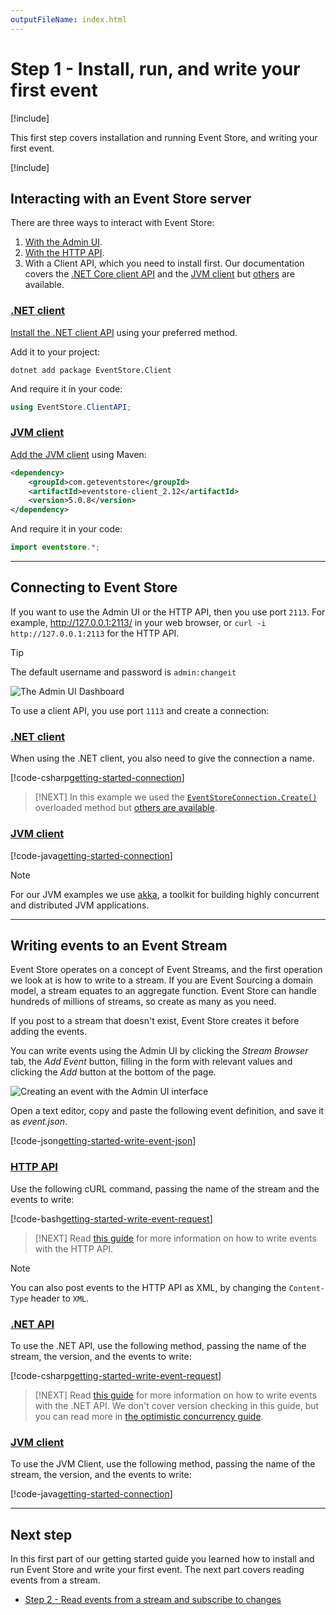 ```yaml
---
outputFileName: index.html
---
```


# Step 1 - Install, run, and write your first event

[!include[<Getting Started Intro>](~/getting-started/_intro.md)]

This first step covers installation and running Event Store, and writing your first event.

[!include[<Getting Started Install and run>](~/partials/_install-run.md)]

## Interacting with an Event Store server

There are three ways to interact with Event Store:

1.  [With the Admin UI](~/server/admin-ui.md).
2.  [With the HTTP API](~/http-api/index.md).
3.  With a Client API, which you need to install first. Our documentation covers the [.NET Core client API](~/dotnet-api/index.md) and the [JVM client](https://github.com/EventStore/EventStore.JVM) but [others](~/getting-started/which-api-sdk.md) are available.

### [.NET client](#tab/tabid-dotnet-client)

[Install the .NET client API](https://www.nuget.org/packages/EventStore.Client) using your preferred method.

Add it to your project:

```shell
dotnet add package EventStore.Client
```

And require it in your code:

```csharp
using EventStore.ClientAPI;
```

### [JVM client](#tab/tabid-jvm-client)

[Add the JVM client](https://github.com/EventStore/EventStore.JVM#setup) using Maven:

```xml
<dependency>
    <groupId>com.geteventstore</groupId>
    <artifactId>eventstore-client_2.12</artifactId>
    <version>5.0.8</version>
</dependency>
```

And require it in your code:

```java
import eventstore.*;
```

* * *

## Connecting to Event Store

If you want to use the Admin UI or the HTTP API, then you use port `2113`. For example, <http://127.0.0.1:2113/> in your web browser, or `curl -i http://127.0.0.1:2113` for the HTTP API.

> [!TIP]
> The default username and password is `admin:changeit`

![The Admin UI Dashboard](~/images/es-web-admin-dashboard.png)

To use a client API, you use port `1113` and create a connection:

### [.NET client](#tab/tabid-dotnet-client-connect)

When using the .NET client, you also need to give the connection a name.

[!code-csharp[getting-started-connection](../../EventStore.Samples.Dotnet/DocsExample/Program.cs?start=32&end=33)]

> [!NEXT]
> In this example we used the [`EventStoreConnection.Create()`](xref:EventStore.ClientAPI.EventStoreConnection.Create(System.String,System.String)) overloaded method but [others are available](xref:EventStore.ClientAPI.EventStoreConnection).

### [JVM client](#tab/tabid-jvm-client-connect)

[!code-java[getting-started-connection](../../EventStore.Samples.Java/src/main/java/org/eventstore/sample//WriteEventExample.java?start=17&end=22)]

> [!NOTE]
> For our JVM examples we use [akka](https://akka.io), a toolkit for building highly concurrent and distributed JVM applications.

* * *

## Writing events to an Event Stream

Event Store operates on a concept of Event Streams, and the first operation we look at is how to write to a stream. If you are Event Sourcing a domain model, a stream equates to an aggregate function. Event Store can handle hundreds of millions of streams, so create as many as you need.

If you post to a stream that doesn't exist, Event Store creates it before adding the events.

You can write events using the Admin UI by clicking the _Stream Browser_ tab, the _Add Event_ button, filling in the form with relevant values and clicking the _Add_ button at the bottom of the page.

![Creating an event with the Admin UI interface](~/images/getting-started-add-event.gif)

Open a text editor, copy and paste the following event definition, and save it as _event.json_.

[!code-json[getting-started-write-event-json](~/code-examples/getting-started/event.json "The contents of event.json")]

### [HTTP API](#tab/tabid-4)

Use the following cURL command, passing the name of the stream and the events to write:

[!code-bash[getting-started-write-event-request](~/code-examples/getting-started/write-event.sh?start=1&end=1)]

> [!NEXT]
> Read [this guide](~/http-api/creating-writing-a-stream.md) for more information on how to write events with the HTTP API.

> [!NOTE]
> You can also post events to the HTTP API as XML, by changing the `Content-Type` header to `XML`.

### [.NET API](#tab/tabid-5)

To use the .NET API, use the following method, passing the name of the stream, the version, and the events to write:

[!code-csharp[getting-started-write-event-request](../../EventStore.Samples.Dotnet/DocsExample/Program.cs?range=95)]

> [!NEXT]
> Read [this guide](~/http-api/creating-writing-a-stream.md) for more information on how to write events with the .NET API. We don't cover version checking in this guide, but you can read more in [the optimistic concurrency guide](~/dotnet-api/optimistic-concurrency-and-idempotence.md).

### [JVM client](#tab/tabid-6)

To use the JVM Client, use the following method, passing the name of the stream, the version, and the events to write:

[!code-java[getting-started-connection](../../EventStore.Samples.Java/src/main/java/org/eventstore/sample/WriteEventExample.java?start=23&end=36)]

* * *

## Next step

In this first part of our getting started guide you learned how to install and run Event Store and write your first event. The next part covers reading events from a stream.

-   [Step 2 - Read events from a stream and subscribe to changes](~/getting-started/reading-subscribing-events.md)
